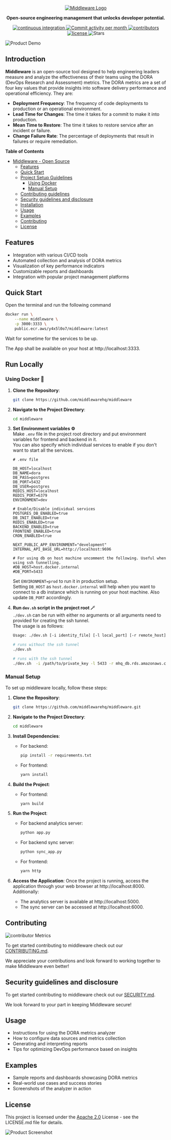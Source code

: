 <br /><br />
<p align="center">
<a href="https://www.middlewarehq.com/">
  <img src="https://middlewarehq-images.s3.ap-south-1.amazonaws.com/logo.png" alt="Middleware Logo" style="max-width: 400px">
</a>
</p>

<p align="center"><b>Open-source engineering management that unlocks developer potential.</b></p>

<p align="center">
<a href="https://github.com/middlewarehq/middleware/actions/workflows/build.yml">
    <img alt="continuous integration" src="https://img.shields.io/github/actions/workflow/status/middlewarehq/middleware/build.yml?branch=main&label=build&style=for-the-badge">
</a>
<a href="https://github.com/middlewarehq/middleware/graphs/commit-activity">
    <img alt="Commit activity per month" src="https://img.shields.io/github/commit-activity/m/middlewarehq/middleware?style=for-the-badge" />
</a>
<a href="https://github.com/middlewarehq/middleware/graphs/contributors">
    <img alt="contributors" src="https://img.shields.io/github/contributors-anon/middlewarehq/middleware?color=yellow&style=for-the-badge" />
  </a>
<br/>
<a href="https://opensource.org/licenses/Apache-2.0">
    <img src="https://img.shields.io/badge/apache%202.0-purple.svg?style=for-the-badge&label=license" alt="license" />
</a>
<img src="https://img.shields.io/github/stars/middlewarehq/middleware?style=for-the-badge" alt="Stars" />

</p>


![Product Demo](media_files/product_demo_1.gif)

## Introduction
**Middleware** is an open-source tool designed to help engineering leaders measure and analyze the effectiveness of their teams using the DORA (DevOps Research and Assessment) metrics. The DORA metrics are a set of four key values that provide insights into software delivery performance and operational efficiency. They are:

- **Deployment Frequency**: The frequency of code deployments to production or an operational environment.
- **Lead Time for Changes**: The time it takes for a commit to make it into production.
- **Mean Time to Restore**: The time it takes to restore service after an incident or failure.
- **Change Failure Rate**: The percentage of deployments that result in failures or require remediation.

**Table of Contents**

- [Middleware - Open Source](#introduction)
  - [Features](#features)
  - [Quick Start](#quick-start)
  - [Project Setup Guidelines](#project-setup-guidelines)
    - [Using Docker](#using-docker)
    - [Manual Setup](#manual-setup)
  - [Contributing guidelines](#contributing-guidelines)
  - [Security guidelines and disclosure](#security-guidelines-and-disclosure)
  - [Installation](#installation)
  - [Usage](#usage)
  - [Examples](#examples)
  - [Contributing](#contributing)
  - [License](#license)

## Features

- Integration with various CI/CD tools
- Automated collection and analysis of DORA metrics
- Visualization of key performance indicators
- Customizable reports and dashboards
- Integration with popular project management platforms

## Quick Start

Open the terminal and run the following command

```bash
docker run \
    --name middleware \
    -p 3000:3333 \
    public.ecr.aws/y4x5l0o7/middleware:latest
```

Wait for sometime for the services to be up.

The App shall be available on your host at http://localhost:3333.

## Run Locally

### Using Docker 🐳

1. **Clone the Repository**:

   ```bash
   git clone https://github.com/middlewarehq/middleware
   ```

2. **Navigate to the Project Directory**:

   ```bash
   cd middleware
   ```

3. **Set Environment variables ⚙️**\
   Make `.env` file in the project root directory and put environment variables for frontend and backend in it.\
   You can also specify which individual services to enable if you don't want to start all the services.

   ```
   # .env file

   DB_HOST=localhost
   DB_NAME=dora
   DB_PASS=postgres
   DB_PORT=5432
   DB_USER=postgres
   REDIS_HOST=localhost
   REDIS_PORT=6379
   ENVIRONMENT=dev

   # Enable/Disable individual services
   POSTGRES_DB_ENABLED=true
   DB_INIT_ENABLED=true
   REDIS_ENABLED=true
   BACKEND_ENABLED=true
   FRONTEND_ENABLED=true
   CRON_ENABLED=true

   NEXT_PUBLIC_APP_ENVIRONMENT="development"
   INTERNAL_API_BASE_URL=http://localhost:9696

   # For using db on host machine uncomment the following. Useful when using ssh tunnelling.
   #DB_HOST=host.docker.internal
   #DB_PORT=5433
   ```

   Set `ENVIRONMENT=prod` to run it in production setup.\
   Setting `DB_HOST` as `host.docker.internal` will help when you want to connect to a db instance which
   is running on your host machine. Also update `DB_PORT` accordingly.

4. **Run `dev.sh` script in the project root 🪄**\
    `./dev.sh` can be run with either no arguments or all arguments need to provided for creating the ssh tunnel.\
    The usage is as follows:
   ```bash
   Usage: ./dev.sh [-i identity_file] [-l local_port] [-r remote_host] [-p remote_port] [-u ssh_user] [-h ssh_host]
   ```
   ```bash
   # runs without the ssh tunnel
   ./dev.sh
   ```
   ```bash
   # runs with the ssh tunnel
   ./dev.sh  -i /path/to/private_key -l 5433 -r mhq_db.rds.amazonaws.com -p 5432 -u ec2-user -h 255.96.240.666
   ```

### Manual Setup

To set up middleware locally, follow these steps:

1. **Clone the Repository**:

   ```bash
   git clone https://github.com/middlewarehq/middleware.git
   ```

2. **Navigate to the Project Directory**:

   ```bash
   cd middleware
   ```

3. **Install Dependencies**:

   - For backend:
     ```bash
     pip install -r requirements.txt
     ```
   - For frontend:
     ```bash
     yarn install
     ```

4. **Build the Project**:

   - For frontend:
     ```bash
     yarn build
     ```

5. **Run the Project**:

   - For backend analytics server:
     ```bash
     python app.py
     ```
   - For backend sync server:
     ```bash
     python sync_app.py
     ```
   - For frontend:
     ```bash
     yarn http
     ```

6. **Access the Application**:
   Once the project is running, access the application through your web browser at http://localhost:8000. Additionally:
   - The analytics server is available at http://localhost:5000.
   - The sync server can be accessed at http://localhost:6000.

## Contributing

![contributor Metrics](https://open-source-assets.middlewarehq.com/svgs/middlewarehq-middleware-contributor-metrics-dark-widget-premium.svg)

To get started contributing to middleware check out our [CONTRIBUTING.md](https://github.com/middlewarehq/middleware/blob/main/CONTRIBUTING.md).

We appreciate your contributions and look forward to working together to make Middleware even better!

## Security guidelines and disclosure

To get started contributing to middleware check out our [SECURITY.md](https://github.com/middlewarehq/middleware/blob/main/SECURITY.md).

We look forward to your part in keeping Middleware secure!

## Usage

- Instructions for using the DORA metrics analyzer
- How to configure data sources and metrics collection
- Generating and interpreting reports
- Tips for optimizing DevOps performance based on insights

## Examples

- Sample reports and dashboards showcasing DORA metrics
- Real-world use cases and success stories
- Screenshots of the analyzer in action

## License
 
 This project is licensed under the [Apache 2.0](https://github.com/middlewarehq/middleware/blob/main/LICENSE) License - see the LICENSE.md file for details.


![Product Screenshot](link_to_screenshot)
